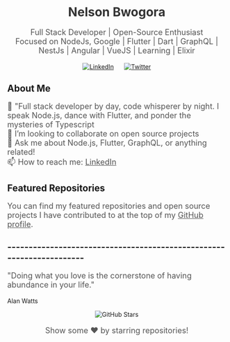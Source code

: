 <!-- Header Section -->
<h1 align="center" style="color: #333;">Nelson Bwogora</h1>



<p align="center" style="font-size: 18px; color: #555;">
  Full Stack Developer | Open-Source Enthusiast<br>
  Focused on NodeJs, Google | Flutter | Dart | GraphQL | NestJs | Angular | VueJS | Learning | Elixir
</p>


<!-- Social Icons Section -->
<p align="center" class="social-icons">
  <a href="https://linkedin.com/in/nelson-bwogora-b0965713/"><img src="https://img.shields.io/badge/-LinkedIn-blue" alt="LinkedIn" style="margin: 0 10px;"></a>
  <a href="https://twitter.com/yourusername"><img src="https://img.shields.io/badge/-Twitter-1DA1F2" alt="Twitter" style="margin: 0 10px;"></a>
</p>

<!-- About Me / Portfolio Section -->
<h2>About Me</h2>

<p style="font-size: 18px; color: #555;">
  🌱 "Full stack developer by day, code whisperer by night. I speak Node.js, dance with Flutter, and ponder the mysteries of Typescript <br>
  👯 I’m looking to collaborate on open source projects<br>
  💬 Ask me about Node.js, Flutter, GraphQL, or anything related!<br>
  📫 How to reach me: <a href="https://www.linkedin.com/in/nelson-bwogora-b0965713/" style="color: #555;">LinkedIn</a>
</p>

<!-- Featured Repositories Section -->
<h2 class="featured-repos">Featured Repositories</h2>

<p style="font-size: 18px; color: #555;">
  You can find my featured repositories and open source projects I have contributed to at the top of my <a href="https://github.com/yourusername" style="color: #555;">GitHub profile</a>.
</p>

<!-- Fun Fact Section -->
<h2>---------------------------------------------------------------------</h2>

<p style="font-size: 18px; color: #555;">
"Doing what you love is the cornerstone of having abundance in your life."</p>

<p>Alan Watts</p>

<!-- GitHub Stars Section -->
<p align="center">
  <img src="https://img.shields.io/github/stars/nelsonblack?style=social" alt="GitHub Stars">
</p>

<!-- Footer Section -->
<p align="center" style="font-size: 18px; color: #555;">
  Show some ❤️ by starring repositories!
</p>
